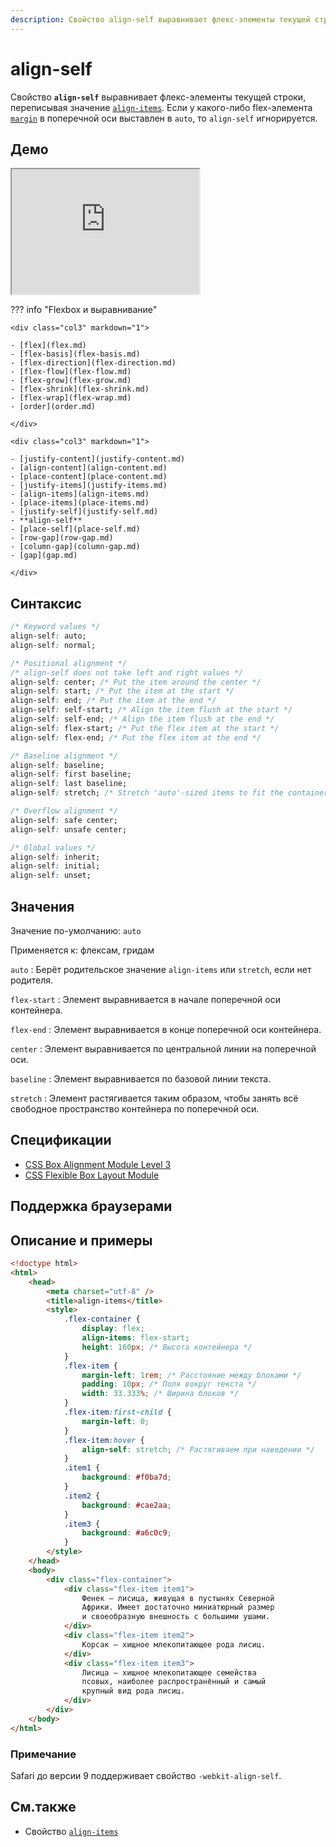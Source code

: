 ```yaml
---
description: Свойство align-self выравнивает флекс-элементы текущей строки, переписывая значение align-items
---
```


# align-self

Свойство **`align-self`** выравнивает флекс-элементы текущей строки, переписывая значение [`align-items`](align-items.md). Если у какого-либо flex-элемента [`margin`](margin.md) в поперечной оси выставлен в `auto`, то `align-self` игнорируется.

## Демо

<iframe class="interactive is-default-height" height="200" src="https://interactive-examples.mdn.mozilla.net/pages/css/align-self.html" title="MDN Web Docs Interactive Example" loading="lazy" data-readystate="complete"></iframe>

??? info "Flexbox и выравнивание"

    <div class="col3" markdown="1">

    - [flex](flex.md)
    - [flex-basis](flex-basis.md)
    - [flex-direction](flex-direction.md)
    - [flex-flow](flex-flow.md)
    - [flex-grow](flex-grow.md)
    - [flex-shrink](flex-shrink.md)
    - [flex-wrap](flex-wrap.md)
    - [order](order.md)

    </div>

    <div class="col3" markdown="1">

    - [justify-content](justify-content.md)
    - [align-content](align-content.md)
    - [place-content](place-content.md)
    - [justify-items](justify-items.md)
    - [align-items](align-items.md)
    - [place-items](place-items.md)
    - [justify-self](justify-self.md)
    - **align-self**
    - [place-self](place-self.md)
    - [row-gap](row-gap.md)
    - [column-gap](column-gap.md)
    - [gap](gap.md)

    </div>

## Синтаксис

```css
/* Keyword values */
align-self: auto;
align-self: normal;

/* Positional alignment */
/* align-self does not take left and right values */
align-self: center; /* Put the item around the center */
align-self: start; /* Put the item at the start */
align-self: end; /* Put the item at the end */
align-self: self-start; /* Align the item flush at the start */
align-self: self-end; /* Align the item flush at the end */
align-self: flex-start; /* Put the flex item at the start */
align-self: flex-end; /* Put the flex item at the end */

/* Baseline alignment */
align-self: baseline;
align-self: first baseline;
align-self: last baseline;
align-self: stretch; /* Stretch 'auto'-sized items to fit the container */

/* Overflow alignment */
align-self: safe center;
align-self: unsafe center;

/* Global values */
align-self: inherit;
align-self: initial;
align-self: unset;
```

## Значения

Значение по-умолчанию: `auto`

Применяется к: флексам, гридам

<!-- prettier-ignore-start -->

`auto`
: Берёт родительское значение `align-items` или `stretch`, если нет родителя.

`flex-start`
: Элемент выравнивается в начале поперечной оси контейнера.

`flex-end`
: Элемент выравнивается в конце поперечной оси контейнера.

`center`
: Элемент выравнивается по центральной линии на поперечной оси.

`baseline`
: Элемент выравнивается по базовой линии текста.

`stretch`
: Элемент растягивается таким образом, чтобы занять всё свободное пространство контейнера по поперечной оси.

<!-- prettier-ignore-end -->

## Спецификации

-   [CSS Box Alignment Module Level 3](https://drafts.csswg.org/css-align-3/#propdef-align-self)
-   [CSS Flexible Box Layout Module](https://drafts.csswg.org/css-flexbox-1/#propdef-align-self)

## Поддержка браузерами

<p class="ciu_embed" data-feature="flexbox" data-periods="future_1,current,past_1,past_2"></p>

## Описание и примеры

```html
<!doctype html>
<html>
    <head>
        <meta charset="utf-8" />
        <title>align-items</title>
        <style>
            .flex-container {
                display: flex;
                align-items: flex-start;
                height: 160px; /* Высота контейнера */
            }
            .flex-item {
                margin-left: 1rem; /* Расстояние между блоками */
                padding: 10px; /* Поля вокруг текста */
                width: 33.333%; /* Ширина блоков */
            }
            .flex-item:first-child {
                margin-left: 0;
            }
            .flex-item:hover {
                align-self: stretch; /* Растягиваем при наведении */
            }
            .item1 {
                background: #f0ba7d;
            }
            .item2 {
                background: #cae2aa;
            }
            .item3 {
                background: #a6c0c9;
            }
        </style>
    </head>
    <body>
        <div class="flex-container">
            <div class="flex-item item1">
                Фенек — лисица, живущая в пустынях Северной
                Африки. Имеет достаточно миниатюрный размер
                и своеобразную внешность с большими ушами.
            </div>
            <div class="flex-item item2">
                Корсак — хищное млекопитающее рода лисиц.
            </div>
            <div class="flex-item item3">
                Лисица — хищное млекопитающее семейства
                псовых, наиболее распространённый и самый
                крупный вид рода лисиц.
            </div>
        </div>
    </body>
</html>
```

### Примечание

Safari до версии 9 поддерживает свойство `-webkit-align-self`.

## См.также

-   Свойство [`align-items`](align-items.md)
